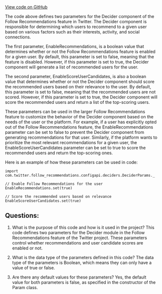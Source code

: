 [View code on GitHub](https://github.com/misbahsy/the-algorithm/follow-recommendations-service/server/src/main/scala/com/twitter/follow_recommendations/configapi/deciders/DeciderParams.scala)

The code above defines two parameters for the Decider component of the Follow Recommendations feature in Twitter. The Decider component is responsible for determining which users to recommend to a given user based on various factors such as their interests, activity, and social connections.

The first parameter, EnableRecommendations, is a boolean value that determines whether or not the Follow Recommendations feature is enabled for a given user. By default, this parameter is set to false, meaning that the feature is disabled. However, if this parameter is set to true, the Decider component will generate a list of recommended users for the user.

The second parameter, EnableScoreUserCandidates, is also a boolean value that determines whether or not the Decider component should score the recommended users based on their relevance to the user. By default, this parameter is set to false, meaning that the recommended users are not scored. However, if this parameter is set to true, the Decider component will score the recommended users and return a list of the top-scoring users.

These parameters can be used in the larger Follow Recommendations feature to customize the behavior of the Decider component based on the needs of the user or the platform. For example, if a user has explicitly opted out of the Follow Recommendations feature, the EnableRecommendations parameter can be set to false to prevent the Decider component from generating recommendations for that user. Similarly, if the platform wants to prioritize the most relevant recommendations for a given user, the EnableScoreUserCandidates parameter can be set to true to score the recommended users and return the top-scoring ones.

Here is an example of how these parameters can be used in code:

```
import com.twitter.follow_recommendations.configapi.deciders.DeciderParams._

// Enable Follow Recommendations for the user
EnableRecommendations.set(true)

// Score the recommended users based on relevance
EnableScoreUserCandidates.set(true)
```
## Questions: 
 1. What is the purpose of this code and how is it used in the project?
   This code defines two parameters for the Decider module in the Follow Recommendations feature of the Twitter project. These parameters control whether recommendations and user candidate scores are enabled or not.

2. What is the data type of the parameters defined in this code?
   The data type of the parameters is Boolean, which means they can only have a value of true or false.

3. Are there any default values for these parameters?
   Yes, the default value for both parameters is false, as specified in the constructor of the Param class.